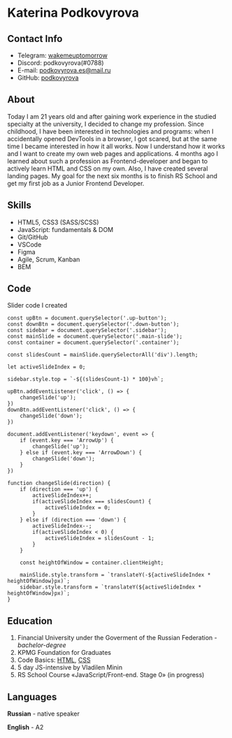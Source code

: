 # **Katerina Podkovyrova**

## **Contact Info**
+ Telegram: [wakemeuptomorrow](https://t.me/wakemeuptomorrow)
+ Discord: podkovyrova(#0788)
+ E-mail: podkovyrova.es@mail.ru
+ GitHub: [podkovyrova](https://github.com/podkovyrova)

## **About**
Today I am 21 years old and after gaining work experience in the studied specialty at the university, I decided to change my profession.
Since childhood, I have been interested in technologies and programs: when I accidentally opened DevTools in a browser, I got scared, but at the same time I became interested in how it all works.
Now I understand how it works and I want to create my own web pages and applications.
4 months ago I learned about such a profession as Frontend-developer and began to actively learn HTML and CSS on my own. Also, I have created several landing pages.
My goal for the next six months is to finish RS School and get my first job as a Junior Frontend Developer.

## **Skills**
+ HTML5, CSS3 (SASS/SCSS)
+ JavaScript: fundamentals & DOM
+ Git/GitHub
+ VSCode
+ Figma
+ Agile, Scrum, Kanban
+ BEM 
## Code 
Slider code I created
```
const upBtn = document.querySelector('.up-button');
const downBtn = document.querySelector('.down-button'); 
const sidebar = document.querySelector('.sidebar');
const mainSlide = document.querySelector('.main-slide');
const container = document.querySelector('.container');

const slidesCount = mainSlide.querySelectorAll('div').length; 

let activeSlideIndex = 0; 

sidebar.style.top = `-${(slidesCount-1) * 100}vh`;

upBtn.addEventListener('click', () => {
    changeSlide('up');
})
downBtn.addEventListener('click', () => {
    changeSlide('down');
})

document.addEventListener('keydown', event => {  
    if (event.key === 'ArrowUp') {
        changeSlide('up');
    } else if (event.key === 'ArrowDown') {
        changeSlide('down');
    }
})

function changeSlide(direction) {
    if (direction === 'up') {
        activeSlideIndex++;
        if(activeSlideIndex === slidesCount) {
            activeSlideIndex = 0;
        }
    } else if (direction === 'down') {
        activeSlideIndex--;
        if(activeSlideIndex < 0) {
            activeSlideIndex = slidesCount - 1;
        }
    }

    const heightOfWindow = container.clientHeight;

    mainSlide.style.transform = `translateY(-${activeSlideIndex * heightOfWindow}px)`; 
    sidebar.style.transform = `translateY(${activeSlideIndex * heightOfWindow}px)`;
}
```

## **Education**
1. Financial University under the Goverment of the Russian Federation - *bachelor-degree*
2. KPMG Foundation for Graduates
3. Code Basics: [HTML]("https://ru.code-basics.com/languages/html"), [CSS]("https://ru.code-basics.com/languages/css")
4. 5 day JS-intensive by Vladilen Minin
5. RS School Course «JavaScript/Front-end. Stage 0» (in progress)

## **Languages**
**Russian** - native speaker

**English** - A2
